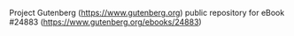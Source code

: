 Project Gutenberg (https://www.gutenberg.org) public repository for eBook #24883 (https://www.gutenberg.org/ebooks/24883)
